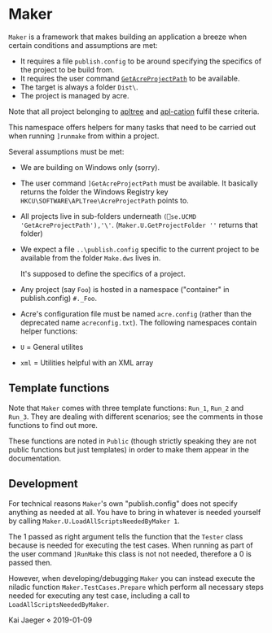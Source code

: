 # Maker

`Maker` is a framework that makes building an application a breeze when certain conditions and assumptions are met:

* It requires a file `publish.config` to be around specifying the specifics of the project to be build from.
* It requires the user command [`GetAcreProjectPath`](https://github.com/aplteam/GetAcreProjectPath) to be available.
* The target is always a folder `Dist\`.
* The project is managed by acre.

Note that all project belonging to [apltree](https://github.com/aplteam/apltree) and [apl-cation](https://github.com/aplteam/apl-cation) fulfil these criteria.


This namespace offers helpers for many tasks that need to be carried out when running
`]runmake` from within a project.

Several assumptions must be met:

* We are building on Windows only (sorry).
* The user command `]GetAcreProjectPath` must be available. It basically returns the folder
  the Windows Registry key `HKCU\SOFTWARE\APLTree\AcreProjectPath` points to.
* All projects live in sub-folders underneath `(⎕se.UCMD 'GetAcreProjectPath'),'\'`.
  (`Maker.U.GetProjectFolder ''` returns that folder)
* We expect a file `..\publish.config` specific to the current project to be available from
  the folder `Make.dws` lives in.
  
  It's supposed to define the specifics of a project.
* Any project (say `Foo`) is hosted in a namespace ("container" in publish.config) `#._Foo`.
* Acre's configuration file must be named `acre.config` (rather than the deprecated name
  `acreconfig.txt`).
The following namespaces contain helper functions:
* `U`     = General utilites
* `xml`   = Utilities helpful with an XML array

## Template functions
Note that `Maker` comes with three template functions: `Run_1`, `Run_2` and `Run_3`. They
are dealing with different scenarios; see the comments in those functions to find out more.

These functions are noted in `Public` (though strictly speaking they are not public
functions but just templates) in order to make them appear in the documentation.

## Development
For technical reasons `Maker`'s own "publish.config" does not specify anything as needed at all.
You have to bring in whatever is needed yourself by calling `Maker.U.LoadAllScriptsNeededByMaker 1`.

The 1 passed as right argument tells the function that the `Tester` class because is needed for
executing the test cases. When running as part of the user command `]RunMake` this class is not
not needed, therefore a 0 is passed then.

However, when developing/debugging `Maker` you can instead execute the niladic function
`Maker.TestCases.Prepare` which perform all necessary steps needed for executing any test case,
including a call to `LoadAllScriptsNeededByMaker`.

Kai Jaeger ⋄ 2019-01-09
